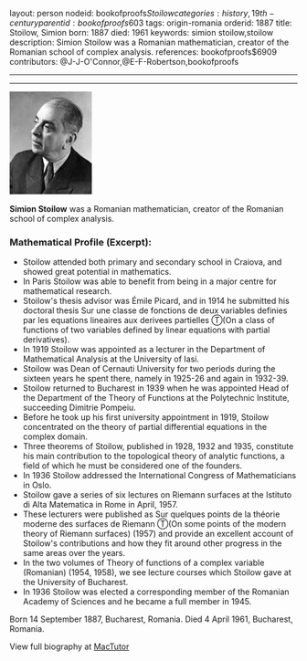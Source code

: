 layout: person
nodeid: bookofproofs$Stoilow
categories: history,19th-century
parentid: bookofproofs$603
tags: origin-romania
orderid: 1887
title: Stoilow, Simion
born: 1887
died: 1961
keywords: simion stoilow,stoilow
description: Simion Stoilow was a Romanian mathematician, creator of the Romanian school of complex analysis.
references: bookofproofs$6909
contributors: @J-J-O'Connor,@E-F-Robertson,bookofproofs

---



---

![Stoilow.jpg](https://github.com/bookofproofs/bookofproofs.github.io/blob/main/_sources/_assets/images/portraits/Stoilow.jpg?raw=true)

**Simion Stoilow** was a Romanian mathematician, creator of the Romanian school of complex analysis.

### Mathematical Profile (Excerpt):
* Stoilow attended both primary and secondary school in Craiova, and showed great potential in mathematics.
* In Paris Stoilow was able to benefit from being in a major centre for mathematical research.
* Stoilow's thesis advisor was Émile Picard, and in 1914 he submitted his doctoral thesis Sur une classe de fonctions de deux variables definies par les equations lineaires aux derivees partielles Ⓣ(On a class of functions of two variables defined by linear equations with partial derivatives).
* In 1919 Stoilow was appointed as a lecturer in the Department of Mathematical Analysis at the University of Iasi.
* Stoilow was Dean of Cernauti University for two periods during the sixteen years he spent there, namely in 1925-26 and again in 1932-39.
* Stoilow returned to Bucharest in 1939 when he was appointed Head of the Department of the Theory of Functions at the Polytechnic Institute, succeeding Dimitrie Pompeiu.
* Before he took up his first university appointment in 1919, Stoilow concentrated on the theory of partial differential equations in the complex domain.
* Three theorems of Stoilow, published in 1928, 1932 and 1935, constitute his main contribution to the topological theory of analytic functions, a field of which he must be considered one of the founders.
* In 1936 Stoilow addressed the International Congress of Mathematicians in Oslo.
* Stoilow gave a series of six lectures on Riemann surfaces at the Istituto di Alta Matematica in Rome in April, 1957.
* These lecturers were published as Sur quelques points de la théorie moderne des surfaces de Riemann Ⓣ(On some points of the modern theory of Riemann surfaces) (1957) and provide an excellent account of Stoilow's contributions and how they fit around other progress in the same areas over the years.
* In the two volumes of Theory of functions of a complex variable (Romanian) (1954, 1958), we see lecture courses which Stoilow gave at the University of Bucharest.
* In 1936 Stoilow was elected a corresponding member of the Romanian Academy of Sciences and he became a full member in 1945.

Born 14 September 1887, Bucharest, Romania. Died 4 April 1961, Bucharest, Romania.

View full biography at [MacTutor](https://mathshistory.st-andrews.ac.uk/Biographies/Stoilow/)
